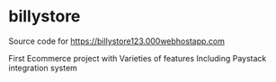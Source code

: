 # billystore



Source code for  https://billystore123.000webhostapp.com




First Ecommerce project with Varieties of features Including Paystack integration system
